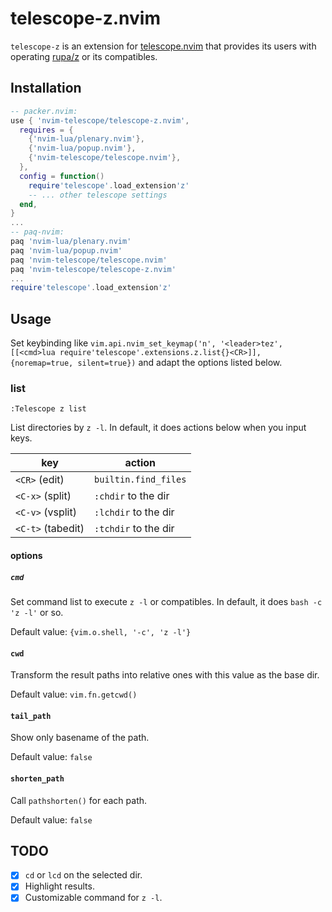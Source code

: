# telescope-z.nvim

`telescope-z` is an extension for [telescope.nvim][] that provides its users with operating [rupa/z][] or its compatibles.

[telescope.nvim]: https://github.com/nvim-telescope/telescope.nvim
[rupa/z]: https://github.com/rupa/z

## Installation

```lua
-- packer.nvim:
use { 'nvim-telescope/telescope-z.nvim',
  requires = {
    {'nvim-lua/plenary.nvim'},
    {'nvim-lua/popup.nvim'},
    {'nvim-telescope/telescope.nvim'},
  },
  config = function()
    require'telescope'.load_extension'z'
    -- ... other telescope settings
  end,
}
...
-- paq-nvim:
paq 'nvim-lua/plenary.nvim'
paq 'nvim-lua/popup.nvim'
paq 'nvim-telescope/telescope.nvim'
paq 'nvim-telescope/telescope-z.nvim'
...
require'telescope'.load_extension'z'
```

## Usage

Set keybinding like `vim.api.nvim_set_keymap('n', '<leader>tez', [[<cmd>lua require'telescope'.extensions.z.list{}<CR>]], {noremap=true, silent=true})`
and adapt the options listed below.

### list

`:Telescope z list`

List directories by `z -l`. In default, it does actions below when you input keys.

| key               | action               |
|-------------------|----------------------|
| `<CR>` (edit)     | `builtin.find_files` |
| `<C-x>` (split)   | `:chdir` to the dir  |
| `<C-v>` (vsplit)  | `:lchdir` to the dir |
| `<C-t>` (tabedit) | `:tchdir` to the dir |

#### options

##### `cmd`

Set command list to execute `z -l` or compatibles. In default, it does `bash -c 'z -l'` or so.

Default value: `{vim.o.shell, '-c', 'z -l'}`

#### `cwd`

Transform the result paths into relative ones with this value as the base dir.

Default value: `vim.fn.getcwd()`

#### `tail_path`

Show only basename of the path.

Default value: `false`

#### `shorten_path`

Call `pathshorten()` for each path.

Default value: `false`

## TODO

* [x] `cd` or `lcd` on the selected dir.
* [x] Highlight results.
* [x] Customizable command for `z -l`.
